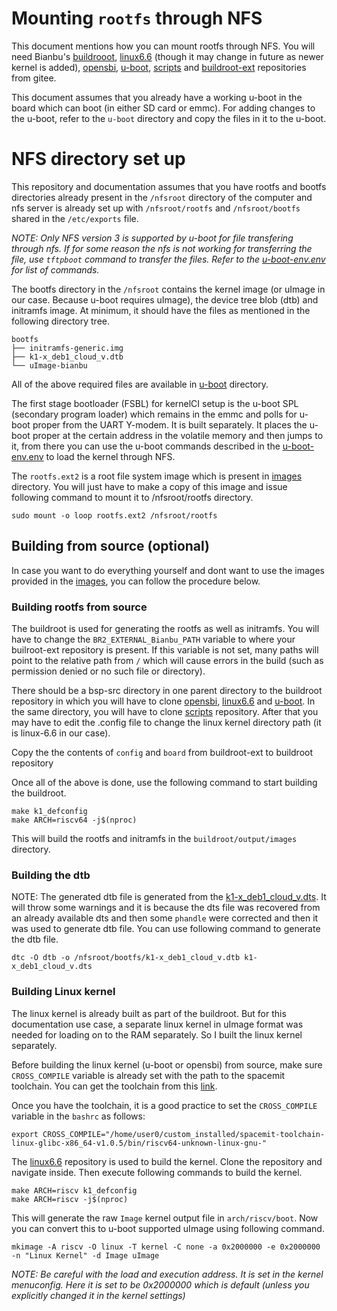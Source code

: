 # Mounting `rootfs` through NFS

This document mentions how you can mount rootfs through NFS. You will need Bianbu's [buildrooot](https://gitee.com/bianbu-linux/buildroot), [linux6.6](https://gitee.com/bianbu-linux/linux-6.6) (though it may change in future as newer kernel is added), [opensbi](https://gitee.com/bianbu-linux/opensbi), [u-boot](https://gitee.com/bianbu-linux/uboot-2022.10), [scripts](https://gitee.com/bianbu-linux/scripts) and [buildroot-ext](https://gitee.com/bianbu-linux/buildroot-ext) repositories from gitee.

This document assumes that you already have a working u-boot in the board which can boot (in either SD card or emmc). For adding changes to the u-boot, refer to the `u-boot` directory and copy the files in it to the u-boot.

# NFS directory set up

This repository and documentation assumes that you have rootfs and bootfs directories already present in the `/nfsroot` directory of the computer and nfs server is already set up with `/nfsroot/rootfs` and `/nfsroot/bootfs` shared in the `/etc/exports` file.

_NOTE: Only NFS version 3 is supported by u-boot for file transfering through nfs. If for some reason the nfs is not working for transferring the file, use `tftpboot` command to transfer the files. Refer to the [u-boot-env.env](/u-boot-env.env) for list of commands._

The bootfs directory in the `/nfsroot` contains the kernel image (or uImage in our case. Because u-boot requires uImage), the device tree blob (dtb) and initramfs image. At minimum, it should have the files as mentioned in the following directory tree.

```
bootfs
├── initramfs-generic.img
├── k1-x_deb1_cloud_v.dtb
└── uImage-bianbu
```


All of the above required files are available in [u-boot](/u-boot) directory.




The first stage bootloader (FSBL) for kernelCI setup is the u-boot SPL (secondary program loader) which remains in the emmc and polls for u-boot proper from the UART Y-modem. It is built separately. It places the u-boot proper at the certain address in the volatile memory and then jumps to it, from there you can use the u-boot commands described in the [u-boot-env.env](/u-boot-env.env) to load the kernel through NFS.

The `rootfs.ext2` is a root file system image which is present in [images](/images/) directory. You will just have to make a copy of this image and issue following command to mount it to /nfsroot/rootfs directory.

```
sudo mount -o loop rootfs.ext2 /nfsroot/rootfs
```

## Building from source (optional)

In case you want to do everything yourself and dont want to use the images provided in the [images](/images/), you can follow the procedure below.

### Building rootfs from source

The buildroot is used for generating the rootfs as well as initramfs. You will have to change the `BR2_EXTERNAL_Bianbu_PATH` variable to where your builroot-ext repository is present. If this variable is not set, many paths will point to the relative path from `/` which will cause errors in the build (such as permission denied or no such file or directory).

There should be a bsp-src directory in one parent directory to the buildroot repository in which you will have to clone [opensbi](https://gitee.com/bianbu-linux/opensbi), [linux6.6](https://gitee.com/bianbu-linux/linux-6.6) and [u-boot](https://gitee.com/bianbu-linux/uboot-2022.10). In the same directory, you will have to clone [scripts](https://gitee.com/bianbu-linux/scripts) repository. After that you may have to edit the .config file to change the linux kernel directory path (it is linux-6.6 in our case).

Copy the the contents of `config` and `board` from buildroot-ext to buildroot repository

Once all of the above is done, use the following command to start building the buildroot.

```
make k1_defconfig
make ARCH=riscv64 -j$(nproc)
```

This will build the rootfs and initramfs in the `buildroot/output/images` directory.

### Building the dtb

NOTE: The generated dtb file is generated from the [k1-x_deb1_cloud_v.dts](/k1-x_deb1_cloud_v.dts). It will throw some warnings and it is because the dts file was recovered from an already available dts and then some `phandle` were corrected and then it was used to generate dtb file. You can use following command to generate the dtb file.

```
dtc -O dtb -o /nfsroot/bootfs/k1-x_deb1_cloud_v.dtb k1-x_deb1_cloud_v.dts
```

### Building Linux kernel

The linux kernel is already built as part of the buildroot. But for this documentation use case, a separate linux kernel in uImage format was needed for loading on to the RAM separately. So I built the linux kernel separately.

Before building the linux kernel (u-boot or opensbi) from source, make sure `CROSS_COMPILE` variable is already set with the path to the spacemit toolchain. You can get the toolchain from this [link](http://archive.spacemit.com/toolchain/).

Once you have the toolchain, it is a good practice to set the `CROSS_COMPILE` variable in the `bashrc` as follows:

```
export CROSS_COMPILE="/home/user0/custom_installed/spacemit-toolchain-linux-glibc-x86_64-v1.0.5/bin/riscv64-unknown-linux-gnu-"
```

The [linux6.6](https://gitee.com/bianbu-linux/linux-6.6) repository is used to build the kernel. Clone the repository and navigate inside. Then execute following commands to build the kernel.

```
make ARCH=riscv k1_defconfig
make ARCH=riscv -j$(nproc)
```

This will generate the raw `Image` kernel output file in `arch/riscv/boot`. Now you can convert this to u-boot supported uImage using following command.

```
mkimage -A riscv -O linux -T kernel -C none -a 0x2000000 -e 0x2000000 -n "Linux Kernel" -d Image uImage
```

_NOTE: Be careful with the load and execution address. It is set in the kernel menuconfig. Here it is set to be 0x2000000 which is default (unless you explicitly changed it in the kernel settings)_